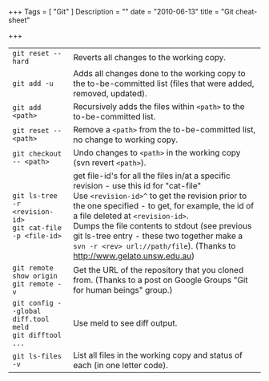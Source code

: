 +++
Tags = [ "Git" ]
Description = ""
date = "2010-06-13"
title = "Git cheat-sheet"

+++

| | |
|-------|---------|
|`git reset --hard`|Reverts all changes to the working copy.|
|`git add -u`|Adds all changes done to the working copy to the to-be-committed list (files that were added, removed, updated).|
|`git add <path>`|Recursively adds the files within `<path>` to the to-be-committed list.|
|`git reset -- <path>`|Remove a `<path>` from the to-be-committed list, no change to working copy.|
|`git checkout -- <path>`|Undo changes to `<path>` in the working copy (svn revert `<path>`).|
|`git ls-tree -r <revision-id>`<br>`git cat-file -p <file-id>`|get file-id's for all the files in/at a specific revision - use this id for "cat-file"  <br>Use `<revision-id>^` to get the revision prior to the one specified - to get, for example, the id of a file deleted at `<revision-id>`.<br> Dumps the file contents to stdout (see previous git ls-tree entry - these two together make a `svn -r <rev> url://path/file`).  (Thanks to http://www.gelato.unsw.edu.au)|
|`git remote show origin`<br>`git remote -v`|Get the URL of the repository that you cloned from. (Thanks to a post on Google Groups "Git for human beings" group.)|
|`git config --global diff.tool meld`<br>`git difftool ...`|Use meld to see diff output.|
|`git ls-files -v`|List all files in the working copy and status of each (in one letter code).|

